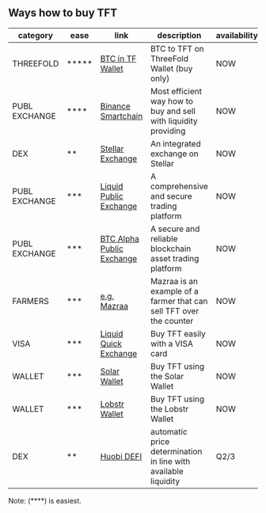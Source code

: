 ## Ways how to buy TFT

| category      | ease  | link                                               | description                                                         | availability |
| ------------- | ----- | -------------------------------------------------- | ------------------------------------------------------------------- | ------------ |
| THREEFOLD     | ***** | [BTC in TF Wallet](threefold_connect_btc)          | BTC to TFT on ThreeFold Wallet (buy only)                           | NOW          |
| PUBL EXCHANGE | ****  | [Binance Smartchain](tft_binance_defi)             | Most efficient way how to buy and sell with liquidity providing     | NOW          |
| DEX           | **    | [Stellar Exchange](tft_stellar_dex)                | An integrated exchange on Stellar                                   | NOW          |
| PUBL EXCHANGE | ***   | [Liquid Public Exchange](tft_liquid)               | A comprehensive and secure trading platform                         | NOW          |
| PUBL EXCHANGE | ***   | [BTC Alpha Public Exchange](tft_btc_alpha)         | A secure and reliable blockchain asset trading platform             | NOW          |
| FARMERS       | ***   | [e.g. Mazraa](https://www.mazraa.io/)              | Mazraa is an example of a farmer that can sell TFT over the counter | NOW          |
| VISA          | ***   | [Liquid Quick Exchange](tft_liquid_quick_exchange) | Buy TFT easily with a VISA card                                     | NOW          |
| WALLET        | ***   | [Solar Wallet](solar_wallet)                       | Buy TFT using the Solar Wallet                                      | NOW          |
| WALLET        | ***   | [Lobstr Wallet](lobstr_wallet)                     | Buy TFT using the Lobstr Wallet                                     | NOW          |
| DEX           | **    | [Huobi DEFI](tft_huobi_defi)                       | automatic price determination in line with available liquidity      | Q2/3         |


Note: (****) is easiest.